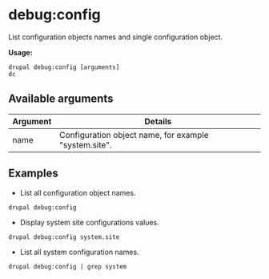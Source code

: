 # debug:config
List configuration objects names and single configuration object.

**Usage:**
```
drupal debug:config [arguments]
dc
```

## Available arguments
Argument | Details
---------|-------------
name | Configuration object name, for example "system.site".

## Examples
* List all configuration object names.
```
drupal debug:config
```
* Display system site configurations values.
```
drupal debug:config system.site
```
* List all system configuration names.
```
drupal debug:config | grep system
```
